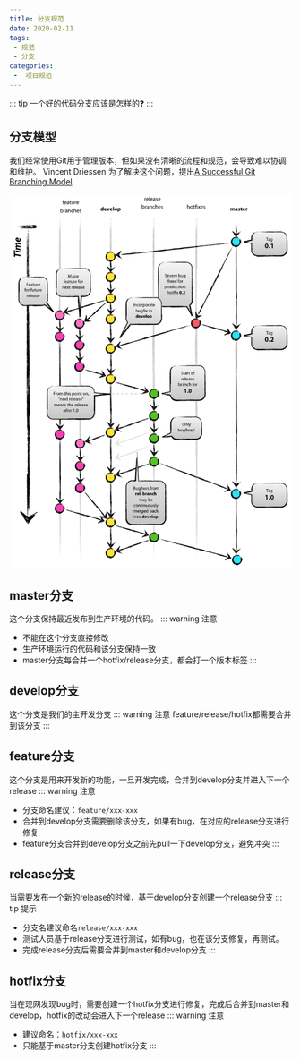 ```yaml
---
title: 分支规范
date: 2020-02-11
tags:
 - 规范
 - 分支
categories:
 -  项目规范
---
```


::: tip
一个好的代码分支应该是怎样的:question:
:::

<!-- more -->

## 分支模型

我们经常使用Git用于管理版本，但如果没有清晰的流程和规范，会导致难以协调和维护。
Vincent Driessen 为了解决这个问题，提出[A Successful Git Branching Model](https://nvie.com/posts/a-successful-git-branching-model/)


![git-model](../images/git-model@2x.png)

## master分支
这个分支保持最近发布到生产环境的代码。
::: warning 注意
- 不能在这个分支直接修改
- 生产环境运行的代码和该分支保持一致
- master分支每合并一个hotfix/release分支，都会打一个版本标签
:::

## develop分支
这个分支是我们的主开发分支
::: warning 注意
feature/release/hotfix都需要合并到该分支
:::

## feature分支
这个分支是用来开发新的功能，一旦开发完成，合并到develop分支并进入下一个release
::: warning 注意
- 分支命名建议：`feature/xxx-xxx`
- 合并到develop分支需要删除该分支，如果有bug，在对应的release分支进行修复
- feature分支合并到develop分支之前先pull一下develop分支，避免冲突
:::

## release分支
当需要发布一个新的release的时候，基于develop分支创建一个release分支
::: tip 提示
- 分支名建议命名`release/xxx-xxx`
- 测试人员基于release分支进行测试，如有bug，也在该分支修复，再测试。
- 完成release分支后需要合并到master和develop分支
:::

## hotfix分支
当在现网发现bug时，需要创建一个hotfix分支进行修复，完成后合并到master和develop，hotfix的改动会进入下一个release
::: warning 注意
- 建议命名：`hotfix/xxx-xxx`
- 只能基于master分支创建hotfix分支
:::